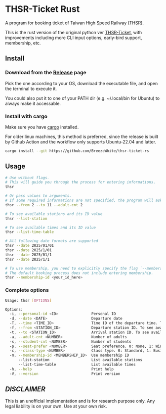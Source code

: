 # THSR-Ticket Rust

A program for booking ticket of Taiwan High Speed Railway (THSR).

This is the rust version of the original python ver [THSR-Ticket](https://github.com/BreezeWhite/THSR-Ticket), with improvements including more CLI input options, early-bird support, membership, etc.

## Install
### Download from the [Release](https://github.com/BreezeWhite/thsr-ticket-rs/releases) page

Pick the one according to your OS, download the executable file, and open the terminal to execute it.

You could also put it to one of your PATH dir (e.g. ~/.local/bin for Ubuntu) to always make it accessable.

### Install with cargo

Make sure you have [cargo](https://doc.rust-lang.org/cargo/getting-started/installation.html) installed.

For older linux machines, this method is preferred, since the release is built by Github Action and the workflow only supports Ubuntu-22.04 and latter.

```bash
cargo install --git https://github.com/BreezeWhite/thsr-ticket-rs
```

## Usage

```bash
# Use without flags.
# This will guide you through the process for entering informations.
thsr

# Or pass values to arguments.
# If some required informations are not specified, the program will ask you to enter.
thsr --from 2 --to 11 --adult-cnt 2

# To see available stations and its ID value
thsr --list-station

# To see available times and its ID value
thsr --list-time-table

# All following date formats are supported
thsr --date 2025/01/01
thsr --date 2025/1/01
thsr --date 2025/01/1
thsr --date 2025/1/1

# To use membership, you need to explicitly specify the flag `--membership-id`.
# The default booking process does not include entering membership.
thsr --membership-id <your_id_here>
```

### Complete options

```bash
Usage: thsr [OPTIONS]

Options:
  -i, --personal-id <ID>               Personal ID
  -d, --date <DATE>                    Departure date
  -T, --time <TIME_ID>                 Time ID of the departure time. To see available times, use the --list-time-table option
  -f, --from <STATION_ID>              Departure station ID. To see available stations, use the --list-station option
  -t, --to <STATION_ID>                Arrival station ID. To see available stations, use the --list-station option
  -a, --adult-cnt <NUMBER>             Number of adults
  -s, --student-cnt <NUMBER>           Number of students
  -p, --seat-prefer <NUMBER>           Seat preference. 0: None, 1: Window, 2: Aisle [possible values: 0, 1, 2]
  -c, --class-type <NUMBER>            Class type. 0: Standard, 1: Business [possible values: 0, 1]
  -m, --membership-id <MEMBERSHIP_ID>  Use membership ID
      --list-station                   List available stations
      --list-time-table                List available times
  -h, --help                           Print help
  -V, --version                        Print version
```


## ***DISCLAIMER***

This is an unofficial implementation and is for research purpose only. Any legal liability is on your own. Use at your own risk.
